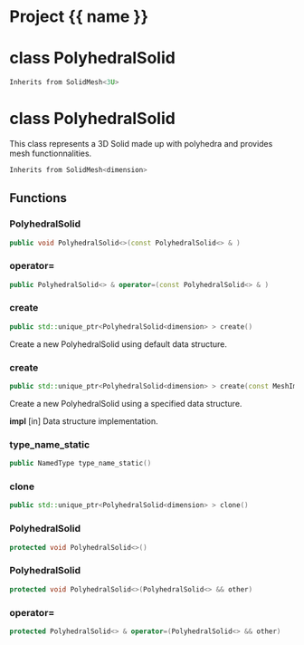 <script setup>
import {useRoute} from 'vitepress'
const {path} = useRoute()
const tokens = path.split('/')
const words = tokens[2].split('-');
for (let i = 0; i < words.length; i++) {
    words[i] = words[i].charAt(0).toUpperCase() + words[i].slice(1);
    words[i] = words[i].replace('geode', 'Geode')
}
const name = words.join('-');
</script>
# Project {{ name }}

# class PolyhedralSolid


```cpp
Inherits from SolidMesh<3U>
```



# class PolyhedralSolid


 This class represents a 3D Solid made up with polyhedra and provides mesh functionnalities.



```cpp
Inherits from SolidMesh<dimension>
```



## Functions

### PolyhedralSolid

```cpp
public void PolyhedralSolid<>(const PolyhedralSolid<> & )
```


### operator=

```cpp
public PolyhedralSolid<> & operator=(const PolyhedralSolid<> & )
```


### create

```cpp
public std::unique_ptr<PolyhedralSolid<dimension> > create()
```


 Create a new PolyhedralSolid using default data structure.

### create

```cpp
public std::unique_ptr<PolyhedralSolid<dimension> > create(const MeshImpl & impl)
```


 Create a new PolyhedralSolid using a specified data structure.

**impl** [in] Data structure implementation.

### type_name_static

```cpp
public NamedType type_name_static()
```


### clone

```cpp
public std::unique_ptr<PolyhedralSolid<dimension> > clone()
```


### PolyhedralSolid

```cpp
protected void PolyhedralSolid<>()
```


### PolyhedralSolid

```cpp
protected void PolyhedralSolid<>(PolyhedralSolid<> && other)
```


### operator=

```cpp
protected PolyhedralSolid<> & operator=(PolyhedralSolid<> && other)
```




